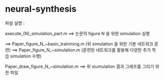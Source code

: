 # neural-synthesis



파일 설명 :

execute_(N)_simulation_part.m ==> 논문의 figure N 을 위한 simulation 실행

  ==> Paper_figure_N_~basic_trainining.m   (위 simulation 을 위한 기본 네트워크 훈련) 
  ==> Paper_figure_N_~simulation.m         (훈련된 네트워크를 활용해 다양한 추가 학습 simulation 수행)
  

Paper_draw_figure_N_~simulation.m ==> 위 siumulation 결과 그래프를 그리기 위한 파일

